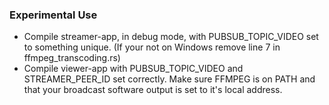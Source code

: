 ### Experimental Use
 - Compile streamer-app, in debug mode, with PUBSUB_TOPIC_VIDEO set to something unique.
(If your not on Windows remove line 7 in ffmpeg_transcoding.rs)
 - Compile viewer-app with PUBSUB_TOPIC_VIDEO and STREAMER_PEER_ID set correctly.
Make sure FFMPEG is on PATH and that your broadcast software output is set to it's local address.
